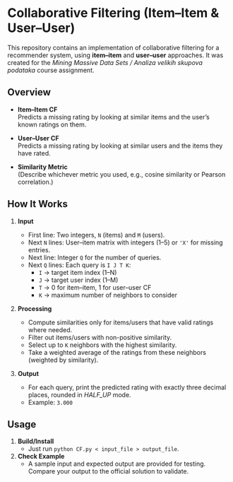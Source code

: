 # Collaborative Filtering (Item–Item & User–User)

This repository contains an implementation of collaborative filtering for a recommender system, using **item–item** and **user–user** approaches. It was created for the *Mining Massive Data Sets / Analiza velikih skupova podataka* course assignment.

## Overview

- **Item–Item CF**  
  Predicts a missing rating by looking at similar items and the user’s known ratings on them.

- **User–User CF**  
  Predicts a missing rating by looking at similar users and the items they have rated.

- **Similarity Metric**  
  (Describe whichever metric you used, e.g., cosine similarity or Pearson correlation.)

## How It Works

1. **Input**  
   - First line: Two integers, `N` (items) and `M` (users).  
   - Next `N` lines: User–item matrix with integers (1–5) or `'X'` for missing entries.  
   - Next line: Integer `Q` for the number of queries.  
   - Next `Q` lines: Each query is `I J T K`:
     - `I` → target item index (1–N)  
     - `J` → target user index (1–M)  
     - `T` → 0 for item–item, 1 for user–user CF  
     - `K` → maximum number of neighbors to consider  

2. **Processing**  
   - Compute similarities only for items/users that have valid ratings where needed.  
   - Filter out items/users with non-positive similarity.  
   - Select up to `K` neighbors with the highest similarity.  
   - Take a weighted average of the ratings from these neighbors (weighted by similarity).

3. **Output**  
   - For each query, print the predicted rating with exactly three decimal places, rounded in *HALF_UP* mode.  
   - Example: `3.000`

## Usage

1. **Build/Install**  
   - Just run `python CF.py < input_file > output_file`.  
2. **Check Example**  
   - A sample input and expected output are provided for testing. Compare your output to the official solution to validate.

